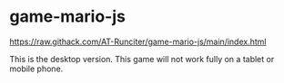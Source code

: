 # game-mario-js

https://raw.githack.com/AT-Runciter/game-mario-js/main/index.html

This is the desktop version. This game will not work fully on a tablet or mobile phone.

